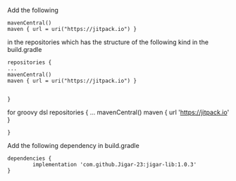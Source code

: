 Add the following

    mavenCentral()
    maven { url = uri("https://jitpack.io") }

in the repositories which has the structure of the following kind in the build.gradle

    repositories {
    ...
    mavenCentral()
    maven { url = uri("https://jitpack.io") }

    
    }

for groovy dsl 
    repositories {
    ...
    mavenCentral()
    maven { url 'https://jitpack.io' }

    
    }

    
Add the following dependency in build.gradle

    dependencies {
	        implementation 'com.github.Jigar-23:jigar-lib:1.0.3'
	}






